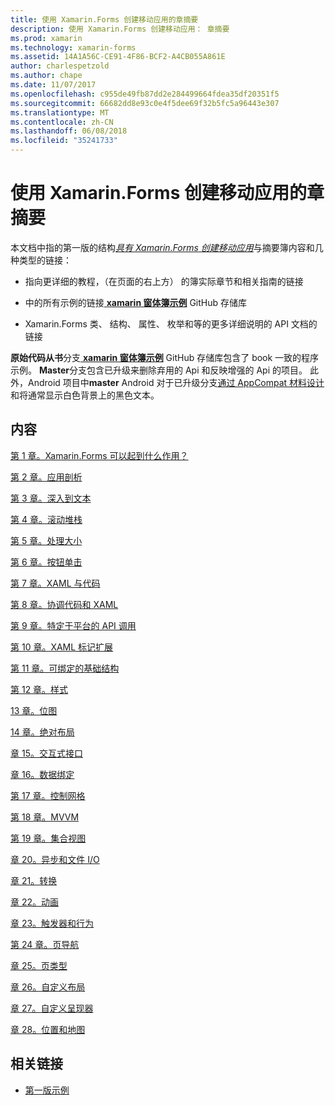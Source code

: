 ```yaml
---
title: 使用 Xamarin.Forms 创建移动应用的章摘要
description: 使用 Xamarin.Forms 创建移动应用： 章摘要
ms.prod: xamarin
ms.technology: xamarin-forms
ms.assetid: 14A1A56C-CE91-4F86-BCF2-A4CB055A861E
author: charlespetzold
ms.author: chape
ms.date: 11/07/2017
ms.openlocfilehash: c955de49fb87dd2e284499664fdea35df20351f5
ms.sourcegitcommit: 66682dd8e93c0e4f5dee69f32b5fc5a96443e307
ms.translationtype: MT
ms.contentlocale: zh-CN
ms.lasthandoff: 06/08/2018
ms.locfileid: "35241733"
---
```

# <a name="chapter-summaries-for-creating-mobile-apps-with-xamarinforms"></a>使用 Xamarin.Forms 创建移动应用的章摘要

本文档中指的第一版的结构[*具有 Xamarin.Forms 创建移动应用*](~/xamarin-forms/creating-mobile-apps-xamarin-forms/index.md)与摘要簿内容和几种类型的链接：

- 指向更详细的教程，（在页面的右上方） 的簿实际章节和相关指南的链接

- 中的所有示例的链接[ **xamarin 窗体簿示例**](https://github.com/xamarin/xamarin-forms-book-samples) GitHub 存储库

- Xamarin.Forms 类、 结构、 属性、 枚举和等的更多详细说明的 API 文档的链接

**原始代码从书**分支[ **xamarin 窗体簿示例**](https://github.com/xamarin/xamarin-forms-book-samples) GitHub 存储库包含了 book 一致的程序示例。 **Master**分支包含已升级来删除弃用的 Api 和反映增强的 Api 的项目。 此外，Android 项目中**master** Android 对于已升级分支[通过 AppCompat 材料设计](~/xamarin-forms/platform/android/index.md)和将通常显示白色背景上的黑色文本。

## <a name="contents"></a>内容

[第 1 章。Xamarin.Forms 可以起到什么作用？](chapter01.md)

[第 2 章。应用剖析](chapter02.md)

[第 3 章。深入到文本](chapter03.md)

[第 4 章。滚动堆栈](chapter04.md)

[第 5 章。处理大小](chapter05.md)

[第 6 章。按钮单击](chapter06.md)

[第 7 章。XAML 与代码](chapter07.md)

[第 8 章。协调代码和 XAML](chapter08.md)

[第 9 章。特定于平台的 API 调用](chapter09.md)

[第 10 章。XAML 标记扩展](chapter10.md)

[第 11 章。可绑定的基础结构](chapter11.md)

[第 12 章。样式](chapter12.md)

[13 章。位图](chapter13.md)

[14 章。绝对布局](chapter14.md)

[章 15。交互式接口](chapter15.md)

[章 16。数据绑定](chapter16.md)

[第 17 章。控制网格](chapter17.md)

[第 18 章。MVVM](chapter18.md)

[第 19 章。集合视图](chapter19.md)

[章 20。异步和文件 I/O](chapter20.md)

[章 21。转换](chapter21.md)

[章 22。动画](chapter22.md)

[章 23。触发器和行为](chapter23.md)

[第 24 章。页导航](chapter24.md)

[章 25。页类型](chapter25.md)

[章 26。自定义布局](chapter26.md)

[章 27。自定义呈现器](chapter27.md)

[章 28。位置和地图](chapter28.md)



## <a name="related-links"></a>相关链接

- [第一版示例](https://github.com/xamarin/xamarin-forms-book-samples)
